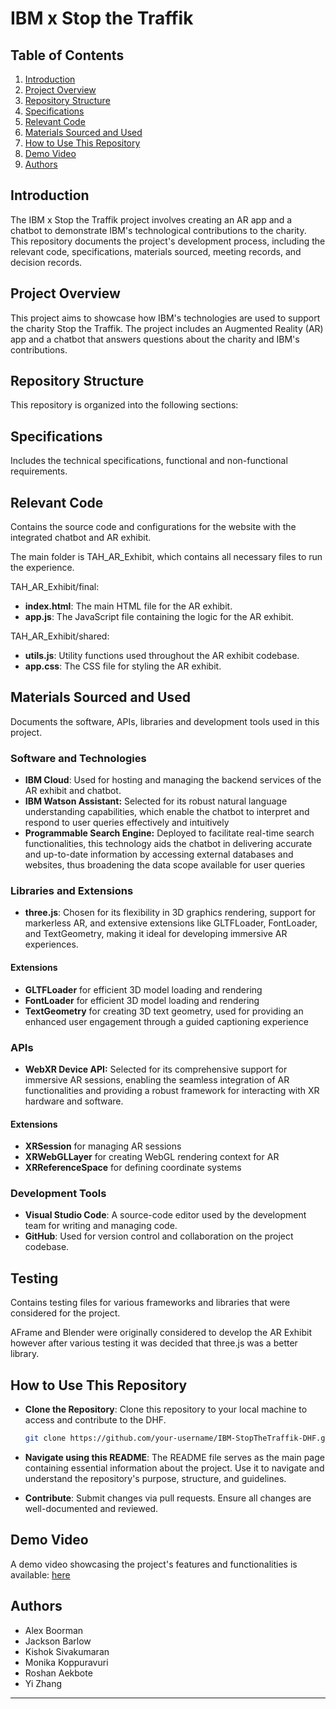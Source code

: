 # IBM x Stop the Traffik 

## Table of Contents
1. [Introduction](#introduction)
2. [Project Overview](#project-overview)
3. [Repository Structure](#repository-structure)
4. [Specifications](#specifications) 
5. [Relevant Code](#relevant-code)
6. [Materials Sourced and Used](#materials-sourced-and-used)
8. [How to Use This Repository](#how-to-use-this-repository)
9. [Demo Video](#demo-video)
10. [Authors](#authors)


<!-- SECTION 1 -->
## Introduction

The IBM x Stop the Traffik project involves creating an AR app and a chatbot to demonstrate IBM's technological contributions to the charity. This repository documents the project's development process, including the relevant code, specifications, materials sourced, meeting records, and decision records.


<!-- SECTION 2 -->
## Project Overview

This project aims to showcase how IBM's technologies are used to support the charity Stop the Traffik. The project includes an Augmented Reality (AR) app and a chatbot that answers questions about the charity and IBM's contributions.


<!-- SECTION 3 -->
## Repository Structure

This repository is organized into the following sections:


<!-- SECTION 4 -->
## Specifications

Includes the technical specifications, functional and non-functional requirements.


<!-- SECTION 5 -->
## Relevant Code

Contains the source code and configurations for the website with the integrated chatbot and AR exhibit.

The main folder is TAH_AR_Exhibit, which contains all necessary files to run the experience.

TAH_AR_Exhibit/final:
- **index.html**: The main HTML file for the AR exhibit.
- **app.js**: The JavaScript file containing the logic for the AR exhibit.

TAH_AR_Exhibit/shared:
- **utils.js**: Utility functions used throughout the AR exhibit codebase.
- **app.css**: The CSS file for styling the AR exhibit.


<!-- SECTION 6 -->
## Materials Sourced and Used

Documents the software, APIs, libraries and development tools used in this project.


### Software and Technologies
- **IBM Cloud**: Used for hosting and managing the backend services of the AR exhibit and chatbot.
- **IBM Watson Assistant:** Selected for its robust natural language understanding capabilities, which enable the chatbot to interpret and respond to user queries effectively and intuitively
- **Programmable Search Engine:** Deployed to facilitate real-time search functionalities, this technology aids the chatbot in delivering accurate and up-to-date information by accessing external databases and websites, thus broadening the data scope available for user queries


### Libraries and Extensions
- **three.js**: Chosen for its flexibility in 3D graphics rendering, support for markerless AR, and extensive extensions like GLTFLoader, FontLoader, and TextGeometry, making it ideal for developing immersive AR experiences.


#### Extensions 
- **GLTFLoader** for efficient 3D model loading and rendering 
- **FontLoader** for efficient 3D model loading and rendering
- **TextGeometry** for creating 3D text geometry, used for providing an enhanced user engagement through a guided captioning experience


### APIs
- **WebXR Device API:** Selected for its comprehensive support for immersive AR sessions, enabling the seamless integration of AR functionalities and providing a robust framework for interacting with XR hardware and software.


#### Extensions 
- **XRSession** for managing AR sessions
- **XRWebGLLayer** for creating WebGL rendering context for AR
- **XRReferenceSpace** for defining coordinate systems


### Development Tools
- **Visual Studio Code**: A source-code editor used by the development team for writing and managing code.
- **GitHub**: Used for version control and collaboration on the project codebase.


<!-- SECTION 7
## Meeting Records & Decision Log

Records of all meetings held during the project, including minutes, agendas, and a decision log of all major decisions taken during the project. -->


<!-- SECTION 9 -->
## Testing

Contains testing files for various frameworks and libraries that were considered for the project.

AFrame and Blender were originally considered to develop the AR Exhibit however after various testing it was decided that three.js was a better library. 

<!-- SECTION 8 -->
## How to Use This Repository

- **Clone the Repository**: Clone this repository to your local machine to access and contribute to the DHF.
    ```sh
    git clone https://github.com/your-username/IBM-StopTheTraffik-DHF.git
    ```

- **Navigate using this README**: The README file serves as the main page containing essential information about the project. Use it to navigate and understand the repository's purpose, structure, and guidelines.

- **Contribute**: Submit changes via pull requests. Ensure all changes are well-documented and reviewed.

<!-- SECTION 9 -->
## Demo Video
A demo video showcasing the project's features and functionalities is available:
[here](https://drive.google.com/drive/folders/1UT_JhSFMgOTBW09LfRNaDjp3g8_FFwx_?usp=drive_link)

<!-- SECTION 10 -->
## Authors
- Alex Boorman
- Jackson Barlow
- Kishok Sivakumaran
- Monika Koppuravuri
- Roshan Aekbote 
- Yi Zhang

<!-- ## Contact

For any questions or further information, please contact:

- **Project Lead**: [Your Name] - [your.email@example.com]
- **Technical Lead**: [Your Name] - [your.email@example.com] -->

---

<!-- **Note**: Ensure that all documents uploaded to this repository comply with the relevant regulatory and compliance requirements. -->
